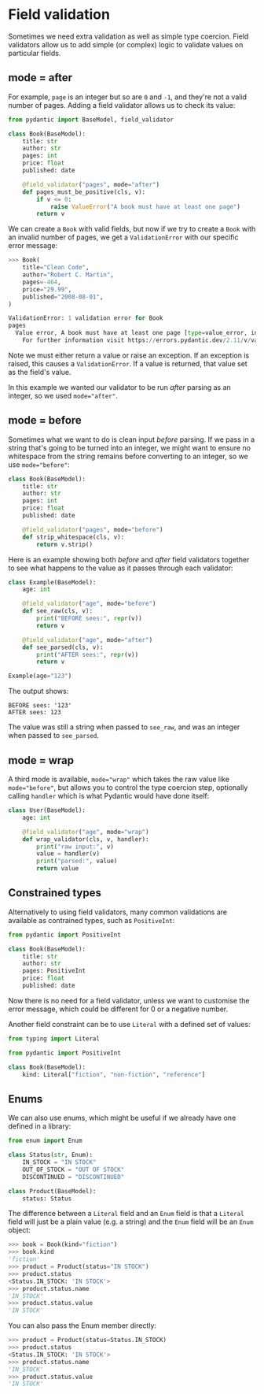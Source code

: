 # Field validation

Sometimes we need extra validation as well as simple type coercion. Field validators allow us to
add simple (or complex) logic to validate values on particular fields.

## mode = after

For example, `page` is an integer but so are `0` and `-1`, and they're not a valid number of pages.
Adding a field validator allows us to check its value:

```python
from pydantic import BaseModel, field_validator

class Book(BaseModel):
    title: str
    author: str
    pages: int
    price: float
    published: date

    @field_validator("pages", mode="after")
    def pages_must_be_positive(cls, v):
        if v <= 0:
            raise ValueError("A book must have at least one page")
        return v
```

We can create a `Book` with valid fields, but now if we try to create a `Book` with an invalid
number of pages, we get a `ValidationError` with our specific error message:

```python
>>> Book(
    title="Clean Code",
    author="Robert C. Martin",
    pages=-464,
    price="29.99",
    published="2008-08-01",
)

ValidationError: 1 validation error for Book
pages
  Value error, A book must have at least one page [type=value_error, input_value=-464, input_type=int]
    For further information visit https://errors.pydantic.dev/2.11/v/value_error
```

Note we must either return a value or raise an exception. If an exception is raised, this causes
a `ValidationError`. If a value is returned, that value set as the field's value.

In this example we wanted our validator to be run *after* parsing as an integer, so we used
`mode="after"`.

## mode = before

Sometimes what we want to do is clean input *before* parsing. If we pass in a string that's going to
be turned into an integer, we might want to ensure no whitespace from the string remains before
converting to an integer, so we use `mode="before"`:

```python
class Book(BaseModel):
    title: str
    author: str
    pages: int
    price: float
    published: date

    @field_validator("pages", mode="before")
    def strip_whitespace(cls, v):
        return v.strip()
```

Here is an example showing both *before* and *after* field validators together to see what happens
to the value as it passes through each validator:

```python
class Example(BaseModel):
    age: int

    @field_validator("age", mode="before")
    def see_raw(cls, v):
        print("BEFORE sees:", repr(v))
        return v

    @field_validator("age", mode="after")
    def see_parsed(cls, v):
        print("AFTER sees:", repr(v))
        return v

Example(age="123")
```

The output shows:

```
BEFORE sees: '123'
AFTER sees: 123
```

The value was still a string when passed to `see_raw`, and was an integer when passed to
`see_parsed`.

## mode = wrap

A third mode is available, `mode="wrap"` which takes the raw value like `mode="before"`, but allows
you to control the type coercion step, optionally calling `handler` which is what Pydantic would
have done itself:

```python
class User(BaseModel):
    age: int

    @field_validator("age", mode="wrap")
    def wrap_validator(cls, v, handler):
        print("raw input:", v)
        value = handler(v)
        print("parsed:", value)
        return value
```

## Constrained types

Alternatively to using field validators, many common validations are available as contrained types,
such as `PositiveInt`:

```python
from pydantic import PositiveInt

class Book(BaseModel):
    title: str
    author: str
    pages: PositiveInt
    price: float
    published: date
```

Now there is no need for a field validator, unless we want to customise the error message, which
could be different for 0 or a negative number.

Another field constraint can be to use `Literal` with a defined set of values:

```python
from typing import Literal

from pydantic import PositiveInt

class Book(BaseModel):
    kind: Literal["fiction", "non-fiction", "reference"]
```

## Enums

We can also use enums, which might be useful if we already have one defined in a library:

```python
from enum import Enum

class Status(str, Enum):
    IN_STOCK = "IN STOCK"
    OUT_OF_STOCK = "OUT OF STOCK"
    DISCONTINUED = "DISCONTINUED"

class Product(BaseModel):
    status: Status
```

The difference between a `Literal` field and an `Enum` field is that a `Literal` field will just be
a plain value (e.g. a string) and the `Enum` field will be an `Enum` object:

```python
>>> book = Book(kind="fiction")
>>> book.kind
'fiction'
>>> product = Product(status="IN STOCK")
>>> product.status
<Status.IN_STOCK: 'IN STOCK'>
>>> product.status.name
'IN_STOCK'
>>> product.status.value
'IN STOCK'
```

You can also pass the Enum member directly:

```python
>>> product = Product(status=Status.IN_STOCK)
>>> product.status
<Status.IN_STOCK: 'IN STOCK'>
>>> product.status.name
'IN_STOCK'
>>> product.status.value
'IN STOCK'
```